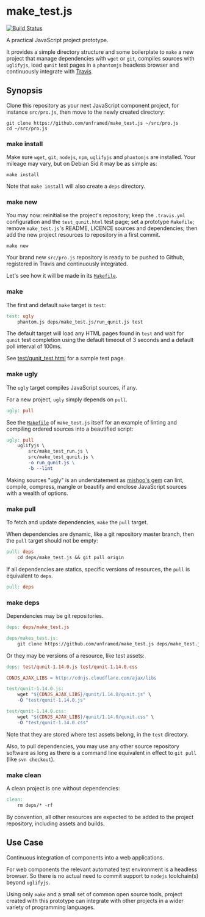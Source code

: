 make_test.js
===
[![Build Status](https://travis-ci.org/unframed/make_test.js.png)](https://travis-ci.org/unframed/make_test.js)

A practical JavaScript project prototype.

It provides a simple directory structure and some boilerplate to `make` a new project that manage dependencies with `wget` or `git`, compiles sources with `uglifyjs`, load `qunit` test pages in a `phantomjs` headless browser and continuously integrate with [Travis](https://travis-ci.org/).

Synopsis
---
Clone this repository as your next JavaScript component project, for instance `src/pro.js`, then move to the newly created directory:

~~~
git clone https://github.com/unframed/make_test.js ~/src/pro.js
cd ~/src/pro.js 
~~~

### make install

Make sure `wget`, `git`, `nodejs`, `npm`, `uglifyjs` and `phantomjs` are installed. Your mileage may vary, but on Debian Sid it may be as simple as:

~~~
make install
~~~

Note that `make install` will also create a `deps` directory.

### make new

You may now: reinitialise the project's repository; keep the `.travis.yml` configuration and the `test_qunit.html` test page; set a prototype `Makefile`; remove `make_test.js`'s README, LICENCE sources and dependencies; then add the new project resources to repository in a first commit.

~~~
make new
~~~

Your brand new `src/pro.js` repository is ready to be pushed to Github, registered in Travis and continuously integrated.

Let's see how it will be made in its [`Makefile`](src/Makefile.in).

### make

The first and default `make` target is `test`:

~~~Makefile
test: ugly
    phantom.js deps/make_test.js/run_qunit.js test
~~~

The default target will load any HTML pages found in `test` and wait for `qunit` test completion using the default timeout of 3 seconds and a default poll interval of 100ms.

See [test/qunit_test.html](test/qunit_test.html) for a sample test page.

### make ugly

The `ugly` target compiles JavaScript sources, if any.

For a new project, `ugly` simply depends on `pull`.

~~~Makefile
ugly: pull
~~~

See the [`Makefile`](Makefile) of `make_test.js` itself for an example of linting and compiling ordered sources into a beautified script:

~~~Makefile
ugly: pull
    uglifyjs \
        src/make_test_run.js \
        src/make_test_qunit.js \
        -o run_qunit.js \
        -b --lint
~~~

Making sources "ugly" is an understatement as [mishoo's gem](https://github.com/mishoo/UglifyJS2) can lint, compile, compress, mangle or beautify and enclose JavaScript sources with a wealth of options.

### make pull

To fetch and update dependencies, `make` the `pull` target.

When dependencies are dynamic, like a git repository master branch, then the `pull` target should not be empty:

~~~Makefile
pull: deps
    cd deps/make_test.js && git pull origin
~~~

If all dependencies are statics, specific versions of resources, the `pull` is equivalent to `deps`.

~~~Makefile
pull: deps
~~~

### make deps

Dependencies may be git repositories.

~~~Makefile
deps: deps/make_test.js

deps/makes_test.js:
    git clone https://github.com/unframed/make_test.js deps/make_test.js
~~~

Or they may be versions of a resource, like test assets:

~~~Makefile
deps: test/qunit-1.14.0.js test/qunit-1.14.0.css

CDNJS_AJAX_LIBS = http://cdnjs.cloudflare.com/ajax/libs

test/qunit-1.14.0.js:
    wget "${CDNJS_AJAX_LIBS}/qunit/1.14.0/qunit.js" \
    -O "test/qunit-1.14.0.js"

test/qunit-1.14.0.css:
    wget "${CDNJS_AJAX_LIBS}/qunit/1.14.0/qunit.css" \
    -O "test/qunit-1.14.0.css"
~~~

Note that they are stored where test assets belong, in the `test` directory. 

Also, to pull dependencies, you may use any other source repository software as long as there is a command line equivalent in effect to `git pull` (like `svn checkout`).

### make clean

A clean project is one without dependencies:

~~~Makefile
clean:
    rm deps/* -rf
~~~

By convention, all other resources are expected to be added to the project repository, including assets and builds.

Use Case
---
Continuous integration of components into a web applications.

For web components the relevant automated test environment is a headless browser. So there is no actual need to commit support to `nodejs` toolchain(s) beyond `uglifyjs`.

Using only `make` and a small set of common open source tools, project created with this prototype can integrate with other projects in a wider variety of programming languages.
